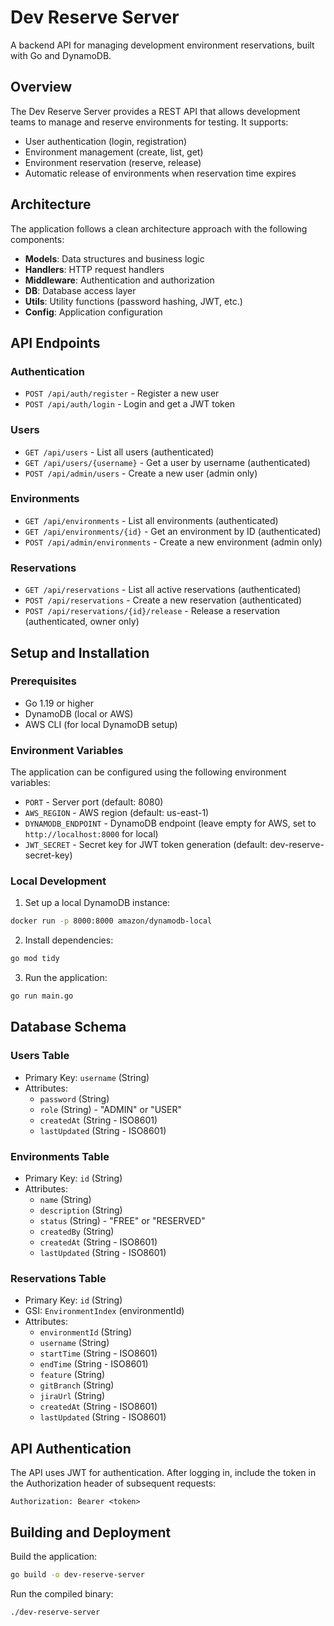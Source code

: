 # Dev Reserve Server

A backend API for managing development environment reservations, built with Go and DynamoDB.

## Overview

The Dev Reserve Server provides a REST API that allows development teams to manage and reserve environments for testing. It supports:

- User authentication (login, registration)
- Environment management (create, list, get)
- Environment reservation (reserve, release)
- Automatic release of environments when reservation time expires

## Architecture

The application follows a clean architecture approach with the following components:

- **Models**: Data structures and business logic
- **Handlers**: HTTP request handlers
- **Middleware**: Authentication and authorization
- **DB**: Database access layer
- **Utils**: Utility functions (password hashing, JWT, etc.)
- **Config**: Application configuration

## API Endpoints

### Authentication

- `POST /api/auth/register` - Register a new user
- `POST /api/auth/login` - Login and get a JWT token

### Users

- `GET /api/users` - List all users (authenticated)
- `GET /api/users/{username}` - Get a user by username (authenticated)
- `POST /api/admin/users` - Create a new user (admin only)

### Environments

- `GET /api/environments` - List all environments (authenticated)
- `GET /api/environments/{id}` - Get an environment by ID (authenticated)
- `POST /api/admin/environments` - Create a new environment (admin only)

### Reservations

- `GET /api/reservations` - List all active reservations (authenticated)
- `POST /api/reservations` - Create a new reservation (authenticated)
- `POST /api/reservations/{id}/release` - Release a reservation (authenticated, owner only)

## Setup and Installation

### Prerequisites

- Go 1.19 or higher
- DynamoDB (local or AWS)
- AWS CLI (for local DynamoDB setup)

### Environment Variables

The application can be configured using the following environment variables:

- `PORT` - Server port (default: 8080)
- `AWS_REGION` - AWS region (default: us-east-1)
- `DYNAMODB_ENDPOINT` - DynamoDB endpoint (leave empty for AWS, set to `http://localhost:8000` for local)
- `JWT_SECRET` - Secret key for JWT token generation (default: dev-reserve-secret-key)

### Local Development

1. Set up a local DynamoDB instance:

```bash
docker run -p 8000:8000 amazon/dynamodb-local
```

2. Install dependencies:

```bash
go mod tidy
```

3. Run the application:

```bash
go run main.go
```

## Database Schema

### Users Table

- Primary Key: `username` (String)
- Attributes:
  - `password` (String)
  - `role` (String) - "ADMIN" or "USER"
  - `createdAt` (String - ISO8601)
  - `lastUpdated` (String - ISO8601)

### Environments Table

- Primary Key: `id` (String)
- Attributes:
  - `name` (String)
  - `description` (String)
  - `status` (String) - "FREE" or "RESERVED"
  - `createdBy` (String)
  - `createdAt` (String - ISO8601)
  - `lastUpdated` (String - ISO8601)

### Reservations Table

- Primary Key: `id` (String)
- GSI: `EnvironmentIndex` (environmentId)
- Attributes:
  - `environmentId` (String)
  - `username` (String)
  - `startTime` (String - ISO8601)
  - `endTime` (String - ISO8601)
  - `feature` (String)
  - `gitBranch` (String)
  - `jiraUrl` (String)
  - `createdAt` (String - ISO8601)
  - `lastUpdated` (String - ISO8601)

## API Authentication

The API uses JWT for authentication. After logging in, include the token in the Authorization header of subsequent requests:

```
Authorization: Bearer <token>
```

## Building and Deployment

Build the application:

```bash
go build -o dev-reserve-server
```

Run the compiled binary:

```bash
./dev-reserve-server
```
